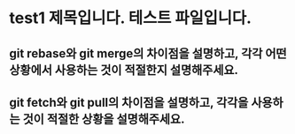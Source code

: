 # test1 제목입니다. 테스트 파일입니다.

## git rebase와 git merge의 차이점을 설명하고, 각각 어떤 상황에서 사용하는 것이 적절한지 설명해주세요.

## git fetch와 git pull의 차이점을 설명하고, 각각을 사용하는 것이 적절한 상황을 설명해주세요.

